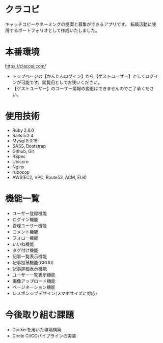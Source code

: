 # クラコピ
キャッチコピーやネーミングの提案と募集ができるアプリです。
転職活動に使用するポートフォリオとして作成いたしました。

# 本番環境
https://clacopi.com/

* トップページの【かんたんログイン】から【ゲストユーザー】としてログインが可能です。閲覧用としてお使いください。
* 【ゲストユーザー】のユーザー情報の変更はできませんのでご了承ください。

# 使用技術
* Ruby 2.6.0
* Rails 5.2.4
* Mysql 8.0.18
* SASS, Bootstrap
* Github, Git
* RSpec
* Unicorn
* Nginx
* rubocop
* AWS(EC2, VPC, Route53, ACM, ELB)


# 機能一覧
* ユーザー登録機能
* ログイン機能
* 管理ユーザー機能
* コメント機能
* フォロー機能
* いいね機能
* タグ付け機能
* 記事一覧表示機能
* 記事投稿機能(CRUD)
* 記事詳細表示機能
* ユーザー一覧表示機能
* 画像アップロード機能
* ページネーション機能
* レスポンシブデザイン(スマホサイズに対応)

# 今後取り組む課題
* Dockerを用いた環境構築
* Circle CI/CDパイプラインの実装
